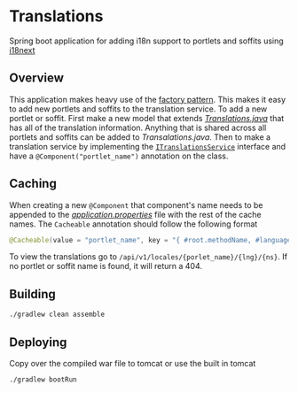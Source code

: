 # Translations

Spring boot application for adding i18n support to portlets and soffits using [i18next](https://www.i18next.com/)

## Overview

This application makes heavy use of the [factory pattern](https://www.tutorialspoint.com/design_pattern/factory_pattern.htm).
This makes it easy to add new portlets and soffits to the translation service. To add a new portlet or soffit.
First make a new model that extends [_Translations.java_](src/main/java/edu/oakland/translations/models/Translations.java) that has all of the translation information.
Anything that is shared across all portlets and soffits can be added to _Transalations.java_.
Then to make a translation service by implementing the [`ITranslationsService`](src/main/java/edu/oakland/translations/services/ITranslationsService.java) interface and have a `@Component("portlet_name")` annotation on the class.

## Caching

When creating a new `@Component` that component's name needs to be appended to the [_application.properties_](https://github.com/Oakland-University/translations/blob/TR-2/src/main/resources/application.properties#L3) file with the rest of the cache names. The `Cacheable` annotation should follow the following format

```java
@Cacheable(value = "portlet_name", key = "{ #root.methodName, #languageCode }")
```

To view the translations go to `/api/v1/locales/{porlet_name}/{lng}/{ns}`. If no portlet or soffit name is found, it will return a 404.

## Building

```sh
./gradlew clean assemble
```

## Deploying

Copy over the compiled war file to tomcat or use the built in tomcat

```sh
./gradlew bootRun
```
